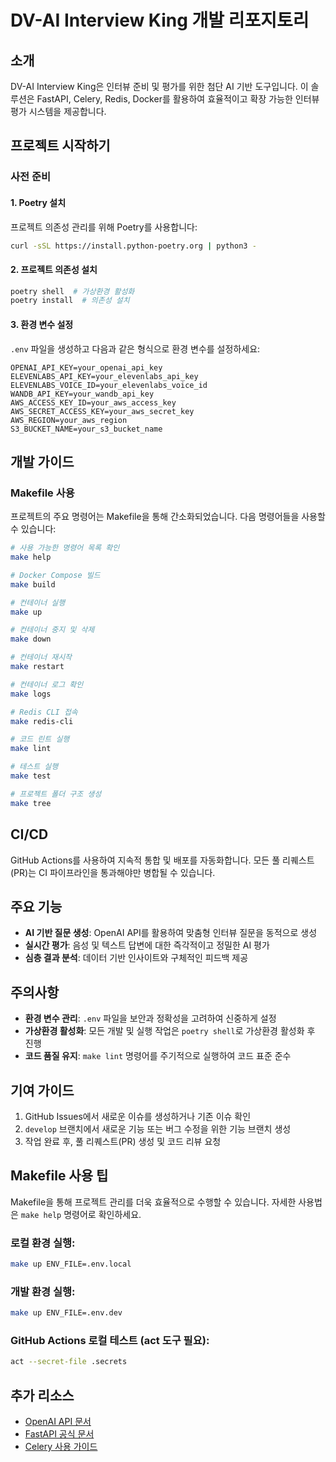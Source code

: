 # DV-AI Interview King 개발 리포지토리

## 소개

DV-AI Interview King은 인터뷰 준비 및 평가를 위한 첨단 AI 기반 도구입니다. 이 솔루션은 FastAPI, Celery, Redis, Docker를 활용하여 효율적이고 확장 가능한 인터뷰 평가 시스템을 제공합니다.

## 프로젝트 시작하기

### 사전 준비

#### 1. Poetry 설치

프로젝트 의존성 관리를 위해 Poetry를 사용합니다:

```bash
curl -sSL https://install.python-poetry.org | python3 -
```

#### 2. 프로젝트 의존성 설치

```bash
poetry shell  # 가상환경 활성화
poetry install  # 의존성 설치
```

#### 3. 환경 변수 설정

`.env` 파일을 생성하고 다음과 같은 형식으로 환경 변수를 설정하세요:

```env
OPENAI_API_KEY=your_openai_api_key
ELEVENLABS_API_KEY=your_elevenlabs_api_key
ELEVENLABS_VOICE_ID=your_elevenlabs_voice_id
WANDB_API_KEY=your_wandb_api_key
AWS_ACCESS_KEY_ID=your_aws_access_key
AWS_SECRET_ACCESS_KEY=your_aws_secret_key
AWS_REGION=your_aws_region
S3_BUCKET_NAME=your_s3_bucket_name
```

## 개발 가이드

### Makefile 사용

프로젝트의 주요 명령어는 Makefile을 통해 간소화되었습니다. 다음 명령어들을 사용할 수 있습니다:

```bash
# 사용 가능한 명령어 목록 확인
make help

# Docker Compose 빌드
make build

# 컨테이너 실행
make up

# 컨테이너 중지 및 삭제
make down

# 컨테이너 재시작
make restart

# 컨테이너 로그 확인
make logs

# Redis CLI 접속
make redis-cli

# 코드 린트 실행
make lint

# 테스트 실행
make test

# 프로젝트 폴더 구조 생성
make tree
```

## CI/CD

GitHub Actions를 사용하여 지속적 통합 및 배포를 자동화합니다. 모든 풀 리퀘스트(PR)는 CI 파이프라인을 통과해야만 병합될 수 있습니다.

## 주요 기능

- **AI 기반 질문 생성**: OpenAI API를 활용하여 맞춤형 인터뷰 질문을 동적으로 생성
- **실시간 평가**: 음성 및 텍스트 답변에 대한 즉각적이고 정밀한 AI 평가
- **심층 결과 분석**: 데이터 기반 인사이트와 구체적인 피드백 제공

## 주의사항

- **환경 변수 관리**: `.env` 파일을 보안과 정확성을 고려하여 신중하게 설정
- **가상환경 활성화**: 모든 개발 및 실행 작업은 `poetry shell`로 가상환경 활성화 후 진행
- **코드 품질 유지**: `make lint` 명령어를 주기적으로 실행하여 코드 표준 준수

## 기여 가이드

1. GitHub Issues에서 새로운 이슈를 생성하거나 기존 이슈 확인
2. `develop` 브랜치에서 새로운 기능 또는 버그 수정을 위한 기능 브랜치 생성
3. 작업 완료 후, 풀 리퀘스트(PR) 생성 및 코드 리뷰 요청

## Makefile 사용 팁

Makefile을 통해 프로젝트 관리를 더욱 효율적으로 수행할 수 있습니다. 자세한 사용법은 `make help` 명령어로 확인하세요.

### 로컬 환경 실행:

```bash
make up ENV_FILE=.env.local
```

### 개발 환경 실행:

```bash
make up ENV_FILE=.env.dev
```

### GitHub Actions 로컬 테스트 (act 도구 필요):

```bash
act --secret-file .secrets
```

## 추가 리소스

- [OpenAI API 문서](https://platform.openai.com/docs/)
- [FastAPI 공식 문서](https://fastapi.tiangolo.com/)
- [Celery 사용 가이드](https://docs.celeryproject.org/)
